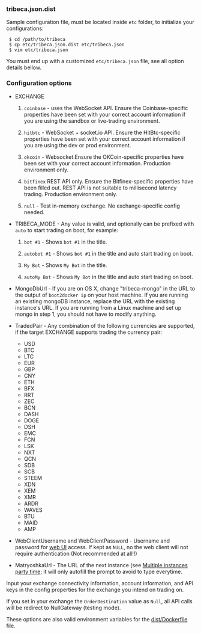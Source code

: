 ### tribeca.json.dist
Sample configuration file, must be located inside `etc` folder, to initialize your configurations:
```
 $ cd /path/to/tribeca
 $ cp etc/tribeca.json.dist etc/tribeca.json
 $ vim etc/tribeca.json
```

You must end up with a customized `etc/tribeca.json` file, see all option details bellow.

### Configuration options

  * EXCHANGE

    1. `coinbase` - uses the WebSocket API. Ensure the Coinbase-specific properties have been set with your correct account information if you are using the sandbox or live-trading environment.

    2. `hitbtc` - WebSocket + socket.io API. Ensure the HitBtc-specific properties have been set with your correct account information if you are using the dev or prod environment.

    3. `okcoin` - Websocket.Ensure the OKCoin-specific properties have been set with your correct account information. Production environment only.

    4. `bitfinex` REST API only. Ensure the Bitfinex-specific properties have been filled out. REST API is not suitable to millisecond latency trading. Production environment only.

    5. `null` - Test in-memory exchange. No exchange-specific config needed.

  * TRIBECA_MODE - Any value is valid, and optionally can be prefixed with `auto` to start trading on boot, for example:

    1. `bot #1` - Shows `bot #1` in the title.

    2. `autobot #1` - Shows `bot #1` in the title and auto start trading on boot.

    1. `My Bot` - Shows `My Bot` in the title.

    2. `autoMy Bot` - Shows `My Bot` in the title and auto start trading on boot.


  * MongoDbUrl - If you are on OS X, change "tribeca-mongo" in the URL to the output of `boot2docker ip` on your host machine. If you are running an existing mongoDB instance, replace the URL with the existing instance's URL. If you are running from a Linux machine and set up mongo in step 1, you should not have to modify anything.

  * TradedPair - Any combination of the following currencies are supported, if the target EXCHANGE supports trading the currency pair:

    - USD
    - BTC
    - LTC
    - EUR
    - GBP
    - CNY
    - ETH
    - BFX
    - RRT
    - ZEC
    - BCN
    - DASH
    - DOGE
    - DSH
    - EMC
    - FCN
    - LSK
    - NXT
    - QCN
    - SDB
    - SCB
    - STEEM
    - XDN
    - XEM
    - XMR
    - ARDR
    - WAVES
    - BTU
    - MAID
    - AMP

  * WebClientUsername and WebClientPassword - Username and password for [web UI](https://github.com/ctubio/tribeca#web-ui) access. If kept as `NULL`, no the web client will not require authentication (Not recommended at all!!)

  * MatryoshkaUrl - The URL of the next instance (see [Multiple instances party time](https://github.com/ctubio/tribeca#multiple-instances-party-time); it will only autofill the prompt to avoid to type everytime.

Input your exchange connectivity information, account information, and API keys in the config properties for the exchange you intend on trading on.

If you set in your exchange the `OrderDestination` value as `Null`, all API calls will be redirect to NullGateway (testing mode).

These options are also valid environment variables for the [dist/Dockerfile](https://github.com/ctubio/tribeca/tree/master/dist#dockerfile) file.